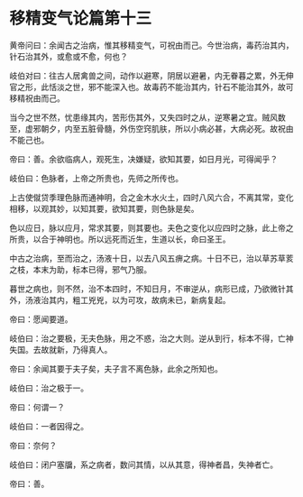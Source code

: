 # 移精变气论篇第十三



黄帝问曰：余闻古之治病，惟其移精变气，可祝由而己。今世治病，毒药治其内，针石治其外，或愈或不愈，何也？


岐伯对曰：往古人居禽兽之间，动作以避寒，阴居以避暑，内无眷暮之累，外无伸官之形，此恬淡之世，邪不能深入也。故毒药不能治其内，针石不能治其外，故可移精祝由而己。


当今之世不然，忧患缘其内，苦形伤其外，又失四时之从，逆寒暑之宜。贼风数至，虚邪朝夕，内至五脏骨髓，外伤空窍肌肤，所以小病必甚，大病必死。故祝由不能己也。


帝曰：善。余欲临病人，观死生，决嫌疑，欲知其要，如日月光，可得闻乎？


岐伯曰：色脉者，上帝之所贵也，先师之所传也。


上古使僦贷季理色脉而通神明，合之金木水火土，四时八风六合，不离其常，变化相移，以观其妙，以知其要，欲知其要，则色脉是矣。


色以应日，脉以应月，常求其要，则其要也。夫色之变化以应四时之脉，此上帝之所贵，以合于神明也。所以远死而近生，生道以长，命曰圣王。


中古之治病，至而治之，汤液十日，以去八风五痹之病。十日不已，治以草苏草荄之枝，本末为助，标本已得，邪气乃服。


暮世之病也，则不然，治不本四时，不知日月，不审逆从，病形已成，乃欲微针其外，汤液治其内，粗工兇兇，以为可攻，故病未已，新病复起。


帝曰：愿闻要道。


岐伯曰：治之要极，无夫色脉，用之不惑，治之大则。逆从到行，标本不得，亡神失国。去故就新，乃得真人。


帝曰：余闻其要于夫子矣，夫子言不离色脉，此余之所知也。


岐伯曰：治之极于一。


帝曰：何谓一？


岐伯曰：一者因得之。


帝曰：奈何？


岐伯曰：闭户塞牖，系之病者，数问其情，以从其意，得神者昌，失神者亡。


帝曰：善。
